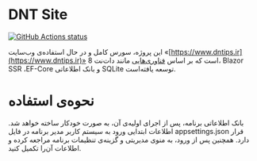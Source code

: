 ﻿# DNT Site

<p align="left">
  <a href="https://github.com/VahidN/DntSite">
     <img alt="GitHub Actions status" src="https://github.com/VahidN/DntSite/workflows/.NET%20Core%20Build/badge.svg">
  </a>
</p>

این پروژه، سورس کامل و در حال استفاده‌ی وب‌سایت «[https://www.dntips.ir](https://www.dntips.ir)» است که بر اساس [فناوری‌هایی](https://github.com/VahidN/DntSite/blob/main/Directory.Packages.props) مانند دات‌نت 8، Blazor SSR ،EF-Core و بانک اطلاعاتی SQLite توسعه یافته‌است.


# نحوه‌ی استفاده
 بانک اطلاعاتی برنامه، پس از اجرای اولیه‌ی آن، به صورت خودکار ساخته خواهد شد. اطلاعات ابتدایی ورود به سیستم کاربر مدیر برنامه در فایل appsettings.json قرار دارد. همچنین پس از ورود، به منوی مدیریتی و گزینه‌ی تنظیمات برنامه مراجعه کرده و اطلاعات آن‌را تکمیل کنید.
